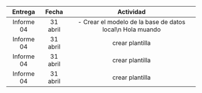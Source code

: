 
|  Entrega |  Fecha |   Actividad   |
|:--------:|:------:|:-------------:|
|Informe 04|31 abril|- Crear el modelo de la base de datos local\n Hola muando|
|Informe 04|31 abril|crear plantilla|
|Informe 04|31 abril|crear plantilla|
|Informe 04|31 abril|crear plantilla|